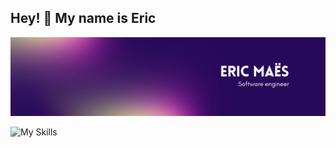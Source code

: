 ## Hey! 👋 My name is Eric

![Banner.](/img/banner.png "Banner")

![My Skills](https://skillicons.dev/icons?i=js,ts,vue,react,java,kotlin,dart,flutter,html,css,sass,tailwind)
